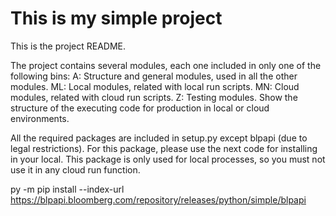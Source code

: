 # This is my simple project
This is the project README.

The project contains several modules, each one included in only one of the following bins:
A: Structure and general modules, used in all the other modules.
ML: Local modules, related with local run scripts.
MN: Cloud modules, related with cloud run scripts.
Z: Testing modules. Show the structure of the executing code for production in local or cloud environments.

All the required packages are included in setup.py except blpapi (due to legal restrictions). For this package, please use the next code for installing in your local. This package is only used for local processes, so you must not use it in any cloud run function.

py -m pip install --index-url https://blpapi.bloomberg.com/repository/releases/python/simple/blpapi